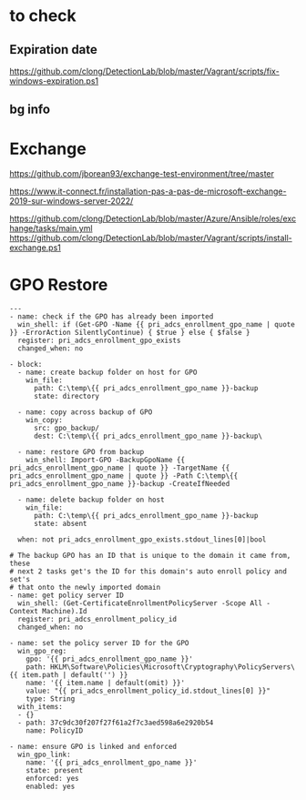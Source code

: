 # to check
## Expiration date
 https://github.com/clong/DetectionLab/blob/master/Vagrant/scripts/fix-windows-expiration.ps1

## bg info
 
 # Exchange
https://github.com/jborean93/exchange-test-environment/tree/master

https://www.it-connect.fr/installation-pas-a-pas-de-microsoft-exchange-2019-sur-windows-server-2022/

https://github.com/clong/DetectionLab/blob/master/Azure/Ansible/roles/exchange/tasks/main.yml
https://github.com/clong/DetectionLab/blob/master/Vagrant/scripts/install-exchange.ps1

 # GPO Restore

```
---
- name: check if the GPO has already been imported
  win_shell: if (Get-GPO -Name {{ pri_adcs_enrollment_gpo_name | quote }} -ErrorAction SilentlyContinue) { $true } else { $false }
  register: pri_adcs_enrollment_gpo_exists
  changed_when: no

- block:
  - name: create backup folder on host for GPO
    win_file:
      path: C:\temp\{{ pri_adcs_enrollment_gpo_name }}-backup
      state: directory

  - name: copy across backup of GPO
    win_copy:
      src: gpo_backup/
      dest: C:\temp\{{ pri_adcs_enrollment_gpo_name }}-backup\

  - name: restore GPO from backup
    win_shell: Import-GPO -BackupGpoName {{ pri_adcs_enrollment_gpo_name | quote }} -TargetName {{ pri_adcs_enrollment_gpo_name | quote }} -Path C:\temp\{{ pri_adcs_enrollment_gpo_name }}-backup -CreateIfNeeded

  - name: delete backup folder on host
    win_file:
      path: C:\temp\{{ pri_adcs_enrollment_gpo_name }}-backup
      state: absent
      
  when: not pri_adcs_enrollment_gpo_exists.stdout_lines[0]|bool

# The backup GPO has an ID that is unique to the domain it came from, these
# next 2 tasks get's the ID for this domain's auto enroll policy and set's
# that onto the newly imported domain
- name: get policy server ID
  win_shell: (Get-CertificateEnrollmentPolicyServer -Scope All -Context Machine).Id
  register: pri_adcs_enrollment_policy_id
  changed_when: no

- name: set the policy server ID for the GPO
  win_gpo_reg:
    gpo: '{{ pri_adcs_enrollment_gpo_name }}'
    path: HKLM\Software\Policies\Microsoft\Cryptography\PolicyServers\{{ item.path | default('') }}
    name: '{{ item.name | default(omit) }}'
    value: "{{ pri_adcs_enrollment_policy_id.stdout_lines[0] }}"
    type: String
  with_items:
  - {}
  - path: 37c9dc30f207f27f61a2f7c3aed598a6e2920b54
    name: PolicyID

- name: ensure GPO is linked and enforced
  win_gpo_link:
    name: '{{ pri_adcs_enrollment_gpo_name }}'
    state: present
    enforced: yes
    enabled: yes
```